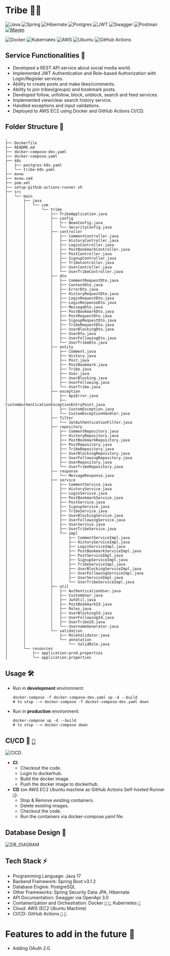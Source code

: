 # Tribe 🚀🚀

![Java](https://img.shields.io/badge/java-%23ED8B00.svg?style=for-the-badge&logo=java&logoColor=white)
![Spring](https://img.shields.io/badge/spring-%236DB33F.svg?style=for-the-badge&logo=spring&logoColor=white)
![Hibernate](https://img.shields.io/badge/Hibernate-59666C?style=for-the-badge&logo=Hibernate&logoColor=white)
![Postgres](https://img.shields.io/badge/postgres-%23316192.svg?style=for-the-badge&logo=postgresql&logoColor=white)
![JWT](https://img.shields.io/badge/JWT-black?style=for-the-badge&logo=JSON%20web%20tokens)
![Swagger](https://img.shields.io/badge/-Swagger-%23Clojure?style=for-the-badge&logo=swagger&logoColor=white)
![Postman](https://img.shields.io/badge/Postman-FF6C37?style=for-the-badge&logo=postman&logoColor=white)
[![Maven](https://badgen.net/badge/icon/maven?icon=maven&label)](https://https://maven.apache.org/)

![Docker](https://img.shields.io/badge/docker-%230db7ed.svg?style=for-the-badge&logo=docker&logoColor=white)
![Kubernates](https://img.shields.io/badge/kubernetes-%23326ce5.svg?style=for-the-badge&logo=kubernetes&logoColor=white)
![AWS](https://img.shields.io/badge/Amazon_AWS-FF9900?style=for-the-badge&logo=amazonaws&logoColor=white)
![Ubuntu](https://img.shields.io/badge/Ubuntu-E95420?style=for-the-badge&logo=ubuntu&logoColor=white)
![GitHub Actions](https://img.shields.io/badge/github%20actions-%232671E5.svg?style=for-the-badge&logo=githubactions&logoColor=white)

## **Service Functionalities 🧠** 
- Developed a REST API service about social media world.
- Implemented JWT Authentication and Role-based Authorization with Login/Register services.
- Ability to create posts and make likes/comments.
- Ability to join tribes(groups) and bookmark posts.
- Developed follow, unfollow, block, unblock, search and feed services.
- Implemented view/clear search history service.
- Handled exceptions and input validations.
- Deployed to AWS EC2 using Docker and GitHub Actions CI/CD.

## **Folder Structure 📁**
```
.
├── Dockerfile
├── README.md
├── docker-compose-dev.yaml
├── docker-compose.yaml
├── k8s
│   ├── postgres-k8s.yaml
│   └── tribe-k8s.yaml
├── mvnw
├── mvnw.cmd
├── pom.xml
├── setup-github-actions-runner.sh
├── src
│   └── main
│       ├── java
│       │   └── com
│       │       └── tribe
│       │           ├── TribeApplication.java
│       │           ├── config
│       │           │   ├── BeanConfig.java
│       │           │   └── SecurityConfig.java
│       │           ├── controller
│       │           │   ├── CommentController.java
│       │           │   ├── HistoryController.java
│       │           │   ├── LoginController.java
│       │           │   ├── PostBookmarkController.java
│       │           │   ├── PostController.java
│       │           │   ├── SignupController.java
│       │           │   ├── TribeController.java
│       │           │   ├── UserController.java
│       │           │   └── UserTribeController.java
│       │           ├── dto
│       │           │   ├── CommentRequestDto.java
│       │           │   ├── ContentDto.java
│       │           │   ├── ErrorDto.java
│       │           │   ├── HistoryRequestDto.java
│       │           │   ├── LoginRequestDto.java
│       │           │   ├── LoginResponseDto.java
│       │           │   ├── MessageDto.java
│       │           │   ├── PostBookmarkDto.java
│       │           │   ├── PostRequestDto.java
│       │           │   ├── SignupRequestDto.java
│       │           │   ├── TribeRequestDto.java
│       │           │   ├── UserBlockingDto.java
│       │           │   ├── UserDto.java
│       │           │   ├── UserFollowingDto.java
│       │           │   └── UserTribeDto.java
│       │           ├── entity
│       │           │   ├── Comment.java
│       │           │   ├── History.java
│       │           │   ├── Post.java
│       │           │   ├── PostBookmark.java
│       │           │   ├── Tribe.java
│       │           │   ├── User.java
│       │           │   ├── UserBlocking.java
│       │           │   ├── UserFollowing.java
│       │           │   └── UserTribe.java
│       │           ├── exception
│       │           │   ├── ApiError.java
│       │           │   ├── CustomAuthenticationExceptionEntryPoint.java
│       │           │   ├── CustomException.java
│       │           │   └── CustomExceptionHandler.java
│       │           ├── filter
│       │           │   └── JwtAuthenticationFilter.java
│       │           ├── repository
│       │           │   ├── CommentRepository.java
│       │           │   ├── HistoryRepository.java
│       │           │   ├── PostBookmarkRepository.java
│       │           │   ├── PostRepository.java
│       │           │   ├── TribeRepository.java
│       │           │   ├── UserBlockingRepository.java
│       │           │   ├── UserFollowingRepository.java
│       │           │   ├── UserRepository.java
│       │           │   └── UserTribeRepository.java
│       │           ├── response
│       │           │   └── MessageResponse.java
│       │           ├── service
│       │           │   ├── CommentService.java
│       │           │   ├── HistoryService.java
│       │           │   ├── LoginService.java
│       │           │   ├── PostBookmarkService.java
│       │           │   ├── PostService.java
│       │           │   ├── SignupService.java
│       │           │   ├── TribeService.java
│       │           │   ├── UserBlockingService.java
│       │           │   ├── UserFollowingService.java
│       │           │   ├── UserService.java
│       │           │   ├── UserTribeService.java
│       │           │   └── impl
│       │           │       ├── CommentServiceImpl.java
│       │           │       ├── HistoryServiceImpl.java
│       │           │       ├── LoginServiceImpl.java
│       │           │       ├── PostBookmarkServiceImpl.java
│       │           │       ├── PostServiceImpl.java
│       │           │       ├── SignupServiceImpl.java
│       │           │       ├── TribeServiceImpl.java
│       │           │       ├── UserBlockingServiceImpl.java
│       │           │       ├── UserFollowingServiceImpl.java
│       │           │       ├── UserServiceImpl.java
│       │           │       └── UserTribeServiceImpl.java
│       │           ├── util
│       │           │   ├── AuthenticationUser.java
│       │           │   ├── CustomUser.java
│       │           │   ├── JwtUtil.java
│       │           │   ├── PostBookmarkId.java
│       │           │   ├── Roles.java
│       │           │   ├── UserBlockingId.java
│       │           │   ├── UserFollowingId.java
│       │           │   ├── UserTribeId.java
│       │           │   └── UsernameGenerator.java
│       │           └── validation
│       │               ├── RoleValidator.java
│       │               └── annotation
│       │                   └── ValidRole.java
│       └── resources
│           ├── application-prod.properties
│           └── application.properties
```

## **Usage 🛠️**
- Run in **development** environment:
  ```shell
  docker-compose -f docker-compose-dev.yaml up -d --build
  # to stop --> docker-compose -f docker-compose-dev.yaml down
  ```
- Run in **production** environment:
  ```shell
  docker-compose up -d --build
  # to stop --> docker-compose down
  ```

## **CI/CD 🚀** [`🔗`](./.github/workflows/cicd.yaml)
![CICD](https://github.com/omarhosny206/omarhosny206/assets/58389695/3e00292e-6229-41f2-aad8-2ee1ebfe9ec0)
  - **CI**:
    - Checkout the code.
    - Login to dockerhub.
    -  Build the docker image.
    - Push the docker image to dockerhub. 
  - **CD** (on AWS EC2 Ubuntu machine as GitHub Actions Self-hosted Runner [`🔗`](./setup-github-actions-runner.sh)):
    - Stop & Remove existing containers.
    - Delete existing images.
    - Checkout the code.
    - Run the containers via docker-compose.yaml file.

## **Database Design 📝**
![DB_DIAGRAM](https://github.com/omarhosny206/tribe/assets/58389695/76ddd57c-f3de-4665-a73d-6e1be44bce5d)

## **Tech Stack ⚡**
- Programming Language: Java 17
- Backend Framework: Spring Boot v3.1.2
- Database Engine: PostgreSQL
- Other Frameworks: Spring Security Data JPA, Hibernate
- API Documentation: Swagger via OpenApi 3.0
- Containerization and Orchestration: Docker [`🔗`](./Dockerfile) [`🔗`](./docker-compose.yaml), Kubernetes [`🔗`](./k8s)
- Cloud: AWS (EC2 Ubuntu Machine)
- CI/CD: GitHub Actions [`🔗`](./.github/workflows/cicd.yaml) [`🔗`](./setup-github-actions-runner.sh)

# **Features to add in the future 💭**
- Adding OAuth 2.0.
